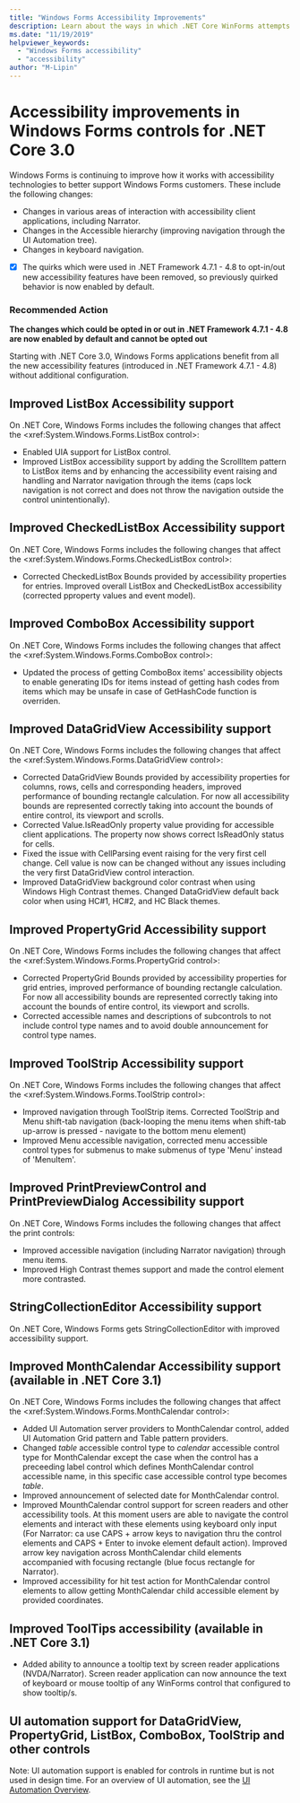 ```yaml
---
title: "Windows Forms Accessibility Improvements"
description: Learn about the ways in which .NET Core WinForms attempts to improve accessibility in comparison with .NET Framework WinForms.
ms.date: "11/19/2019"
helpviewer_keywords: 
  - "Windows Forms accessibility"
  - "accessibility"
author: "M-Lipin"
---
```

# Accessibility improvements in Windows Forms controls for .NET Core 3.0

Windows Forms is continuing to improve how it works with accessibility technologies to better support Windows Forms customers. These include the following changes:
- Changes in various areas of interaction with accessibility client applications, including Narrator.
- Changes in the Accessible hierarchy (improving navigation through the UI Automation tree).
- Changes in keyboard navigation.

- [x] The quirks which were used in .NET Framework 4.7.1 - 4.8 to opt-in/out new accessibility features have been removed, so previously quirked behavior is now enabled by default.

### Recommended Action
__The changes which could be opted in or out in .NET Framework 4.7.1 - 4.8 are now enabled by default and cannot be opted out__
  
Starting with .NET Core 3.0, Windows Forms applications benefit from all the new accessibility features (introduced in .NET Framework 4.7.1 - 4.8) without additional configuration.

## Improved ListBox Accessibility support
On .NET Core, Windows Forms includes the following changes that affect the <xref:System.Windows.Forms.ListBox control>:
- Enabled UIA support for ListBox control.
- Improved ListBox accessibility support by adding the ScrollItem pattern to ListBox items and by enhancing the accessibility event raising and handling and Narrator navigation through the items (caps lock navigation is not correct and does not throw the navigation outside the control unintentionally).

## Improved CheckedListBox Accessibility support
On .NET Core, Windows Forms includes the following changes that affect the <xref:System.Windows.Forms.CheckedListBox control>:
- Corrected CheckedListBox Bounds provided by accessibility properties for entries. Improved overall ListBox and CheckedListBox accessibility (corrected pproperty values and event model).

## Improved ComboBox Accessibility support
On .NET Core, Windows Forms includes the following changes that affect the <xref:System.Windows.Forms.ComboBox control>:
- Updated the process of getting ComboBox items' accessibility objects to enable generating IDs for items instead of getting hash codes from items which may be unsafe in case of GetHashCode function is overriden.

## Improved DataGridView Accessibility support
On .NET Core, Windows Forms includes the following changes that affect the <xref:System.Windows.Forms.DataGridView control>:
- Corrected DataGridView Bounds provided by accessibility properties for columns, rows, cells and corresponding headers, improved performance of bounding rectangle calculation. For now all accessibility bounds are represented correctly taking into account the bounds of entire control, its viewport and scrolls.
- Corrected Value.IsReadOnly property value providing for accessible client applications. The property now shows correct IsReadOnly status for cells.
- Fixed the issue with CellParsing event raising for the very first cell change. Cell value is now can be changed without any issues including the very first DataGridView control interaction.
- Improved DataGridView background color contrast when using Windows High Contrast themes. Changed DataGridView default back color when using HC#1, HC#2, and HC Black themes.

## Improved PropertyGrid Accessibility support
On .NET Core, Windows Forms includes the following changes that affect the <xref:System.Windows.Forms.PropertyGrid control>:
- Corrected PropertyGrid Bounds provided by accessibility properties for grid entries, improved performance of bounding rectangle calculation. For now all accessibility bounds are represented correctly taking into account the bounds of entire control, its viewport and scrolls.
- Corrected accessible names and descriptions of subcontrols to not include control type names and to avoid double announcement for control type names.

## Improved ToolStrip Accessibility support
On .NET Core, Windows Forms includes the following changes that affect the <xref:System.Windows.Forms.ToolStrip control>:
- Improved navigation through ToolStrip items. Corrected ToolStrip and Menu shift-tab navigation (back-looping the menu items when shift-tab up-arrow is pressed - navigate to the bottom menu element)
- Improved Menu accessible navigation, corrected menu accessible control types for submenus to make submenus of type 'Menu' instead of 'MenuItem'.

## Improved PrintPreviewControl and PrintPreviewDialog Accessibility support
On .NET Core, Windows Forms includes the following changes that affect the print controls:
- Improved accessible navigation (including Narrator navigation) through menu items.
- Improved High Contrast themes support and made the control element more contrasted.

## StringCollectionEditor Accessibility support
On .NET Core, Windows Forms gets StringCollectionEditor with improved accessibility support.

## Improved MonthCalendar Accessibility support (available in .NET Core 3.1)
On .NET Core, Windows Forms includes the following changes that affect the <xref:System.Windows.Forms.MonthCalendar control>:
- Added UI Automation server providers to MonthCalendar control, added UI Automation Grid pattern and Table pattern providers.
- Changed _table_ accessible control type to _calendar_ accessible control type for MonthCalendar except the case when the control has a preceeding label control which defines MonthCalendar control accessible name, in this specific case accessible control type becomes _table_.
- Improved announcement of selected date for MonthCalendar control.
- Improved MounthCalendar control support for screen readers and other accessibility tools. At this moment users are able to navigate the control elements and interact with these elements using keyboard only input (For Narrator: ca use CAPS + arrow keys to navigation thru the control elements and CAPS + Enter to invoke element default action). Improved arrow key navigation across MonthCalendar child elements accompanied with focusing rectangle (blue focus rectangle for Narrator).
- Improved accessibility for hit test action for MonthCalendar control elements to allow getting MonthCalendar child accessible element by provided coordinates.

## Improved ToolTips accessibility (available in .NET Core 3.1)
- Added ability to announce a tooltip text by screen reader applications (NVDA/Narrator). Screen reader application can now announce the text of keyboard or mouse tooltip of any WinForms control that configured to show tooltip/s.

## UI automation support for DataGridView, PropertyGrid, ListBox, ComboBox, ToolStrip and other controls
Note: UI automation support is enabled for controls in runtime but is not used in design time.
For an overview of UI automation, see the [UI Automation Overview](https://docs.microsoft.com/dotnet/framework/ui-automation/ui-automation-overview).
